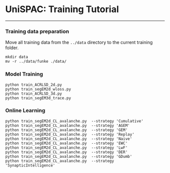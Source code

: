 # UniSPAC: Training Tutorial


***
### Training data preparation

Move all training data from the `../data`  directory to the current training folder.
```shell
mkdir data
mv -r ../data/funke ./data/
```

### Model Training

```shell
python train_ACRLSD_2d.py 
python train_segEM2d_wloss.py
python train_ACRLSD_3d.py
python train_segEM3d_trace.py
```

### Online Learning
```shell
python train_segEM2d_CL_avalanche.py  --strategy 'Cumulative'
python train_segEM2d_CL_avalanche.py  --strategy 'AGEM'
python train_segEM2d_CL_avalanche.py  --strategy 'GEM'
python train_segEM2d_CL_avalanche.py  --strategy 'Replay'
python train_segEM2d_CL_avalanche.py  --strategy 'Naive'
python train_segEM2d_CL_avalanche.py  --strategy 'EWC'
python train_segEM2d_CL_avalanche.py  --strategy 'LwF'
python train_segEM2d_CL_avalanche.py  --strategy 'DER'
python train_segEM2d_CL_avalanche.py  --strategy 'GDumb'
python train_segEM2d_CL_avalanche.py  --strategy 'SynapticIntelligence'
```

